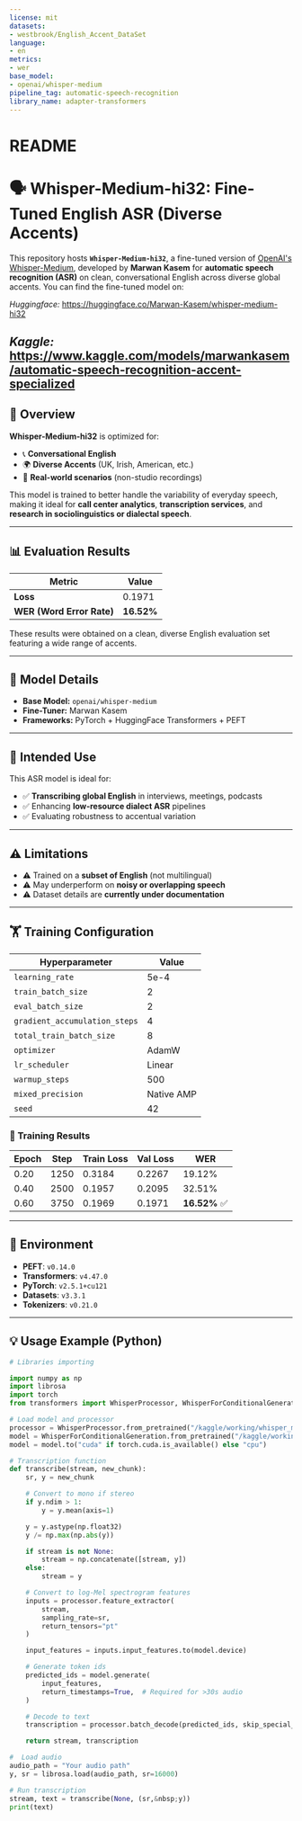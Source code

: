 ```yaml
---
license: mit
datasets:
- westbrook/English_Accent_DataSet
language:
- en
metrics:
- wer
base_model:
- openai/whisper-medium
pipeline_tag: automatic-speech-recognition
library_name: adapter-transformers
---
```

#  README 
# 🗣️ Whisper-Medium-hi32: Fine-Tuned English ASR (Diverse Accents)

This repository hosts **`Whisper-Medium-hi32`**, a fine-tuned version of [OpenAI's Whisper-Medium](https://huggingface.co/openai/whisper-medium), developed by **Marwan Kasem** for **automatic speech recognition (ASR)** on clean, conversational English across diverse global accents.
You can find the fine-tuned model on:

*Huggingface:* https://huggingface.co/Marwan-Kasem/whisper-medium-hi32

*Kaggle:* https://www.kaggle.com/models/marwankasem/automatic-speech-recognition-accent-specialized
---

## 📌 Overview

**Whisper-Medium-hi32** is optimized for:

- 📞 **Conversational English**
- 🌍 **Diverse Accents** (UK, Irish, American, etc.)
- 🧪 **Real-world scenarios** (non-studio recordings)

This model is trained to better handle the variability of everyday speech, making it ideal for **call center analytics**, **transcription services**, and **research in sociolinguistics or dialectal speech**.

---

## 📊 Evaluation Results

| Metric            | Value      |
|-------------------|------------|
| **Loss**          | 0.1971     |
| **WER (Word Error Rate)** | **16.52%** |

These results were obtained on a clean, diverse English evaluation set featuring a wide range of accents.

---

## 🧠 Model Details

- **Base Model:** `openai/whisper-medium`
- **Fine-Tuner:** Marwan Kasem
- **Frameworks:** PyTorch + HuggingFace Transformers + PEFT

---

## 🚀 Intended Use

This ASR model is ideal for:

- ✅ **Transcribing global English** in interviews, meetings, podcasts
- ✅ Enhancing **low-resource dialect ASR** pipelines
- ✅ Evaluating robustness to accentual variation

---

## ⚠️ Limitations

- ⚠️ Trained on a **subset of English** (not multilingual)
- ⚠️ May underperform on **noisy or overlapping speech**
- ⚠️ Dataset details are **currently under documentation**

---

## 🏋️ Training Configuration

| Hyperparameter               | Value        |
|------------------------------|--------------|
| `learning_rate`              | 5e-4         |
| `train_batch_size`           | 2            |
| `eval_batch_size`            | 2            |
| `gradient_accumulation_steps`| 4            |
| `total_train_batch_size`     | 8            |
| `optimizer`                  | AdamW        |
| `lr_scheduler`               | Linear       |
| `warmup_steps`               | 500          |
| `mixed_precision`            | Native AMP   |
| `seed`                       | 42           |

### 🧪 Training Results

| Epoch | Step | Train Loss | Val Loss | WER     |
|-------|------|------------|----------|---------|
| 0.20  | 1250 | 0.3184     | 0.2267   | 19.12%  |
| 0.40  | 2500 | 0.1957     | 0.2095   | 32.51%  |
| 0.60  | 3750 | 0.1969     | 0.1971   | **16.52%** ✅ |

---

## 🧰 Environment

- **PEFT**: `v0.14.0`
- **Transformers**: `v4.47.0`
- **PyTorch**: `v2.5.1+cu121`
- **Datasets**: `v3.3.1`
- **Tokenizers**: `v0.21.0`
---
## 💡 Usage Example (Python)

```python
# Libraries importing

import numpy as np
import librosa
import torch
from transformers import WhisperProcessor, WhisperForConditionalGeneration

# Load model and processor
processor = WhisperProcessor.from_pretrained("/kaggle/working/whisper_medium/Merged_Model")
model = WhisperForConditionalGeneration.from_pretrained("/kaggle/working/whisper_medium/Merged_Model")
model = model.to("cuda" if torch.cuda.is_available() else "cpu")

# Transcription function
def transcribe(stream, new_chunk):
    sr, y = new_chunk

    # Convert to mono if stereo
    if y.ndim > 1:
        y = y.mean(axis=1)

    y = y.astype(np.float32)
    y /= np.max(np.abs(y))

    if stream is not None:
        stream = np.concatenate([stream, y])
    else:
        stream = y

    # Convert to log-Mel spectrogram features
    inputs = processor.feature_extractor(
        stream,
        sampling_rate=sr,
        return_tensors="pt"
    )

    input_features = inputs.input_features.to(model.device)

    # Generate token ids
    predicted_ids = model.generate(
        input_features,
        return_timestamps=True,  # Required for >30s audio
    )

    # Decode to text
    transcription = processor.batch_decode(predicted_ids, skip_special_tokens=True)[0]

    return stream, transcription

#  Load audio 
audio_path = "Your audio path"
y, sr = librosa.load(audio_path, sr=16000)

# Run transcription
stream, text = transcribe(None, (sr,&nbsp;y))
print(text) 
```

